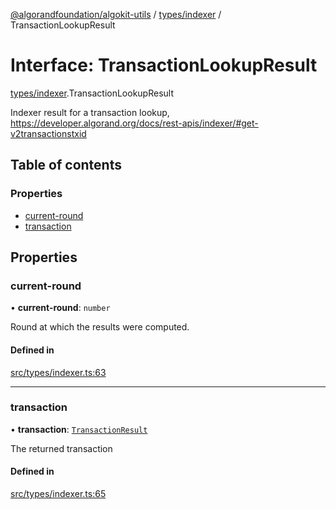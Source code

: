 [@algorandfoundation/algokit-utils](../README.md) / [types/indexer](../modules/types_indexer.md) / TransactionLookupResult

# Interface: TransactionLookupResult

[types/indexer](../modules/types_indexer.md).TransactionLookupResult

Indexer result for a transaction lookup, https://developer.algorand.org/docs/rest-apis/indexer/#get-v2transactionstxid

## Table of contents

### Properties

- [current-round](types_indexer.TransactionLookupResult.md#current-round)
- [transaction](types_indexer.TransactionLookupResult.md#transaction)

## Properties

### current-round

• **current-round**: `number`

Round at which the results were computed.

#### Defined in

[src/types/indexer.ts:63](https://github.com/algorandfoundation/algokit-utils-ts/blob/main/src/types/indexer.ts#L63)

___

### transaction

• **transaction**: [`TransactionResult`](types_indexer.TransactionResult.md)

The returned transaction

#### Defined in

[src/types/indexer.ts:65](https://github.com/algorandfoundation/algokit-utils-ts/blob/main/src/types/indexer.ts#L65)
